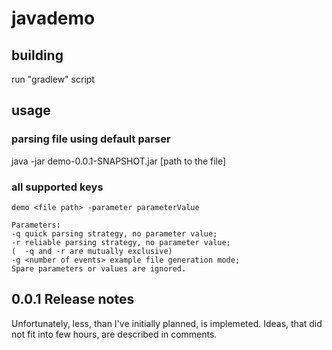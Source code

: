 # javademo

## building
run "gradlew" script

## usage
### parsing file using default parser
java -jar demo-0.0.1-SNAPSHOT.jar [path to the file]

### all supported keys

	demo <file path> -parameter parameterValue
	
	Parameters:
	-q quick parsing strategy, no parameter value;
	-r reliable parsing strategy, no parameter value;
	(  -q and -r are mutually exclusive)
	-g <number of events> example file generation mode;
	Spare parameters or values are ignored.
	
## 0.0.1 Release notes
Unfortunately, less, than I've initially planned, is implemeted.
Ideas, that did not fit into few hours, are described in comments.
